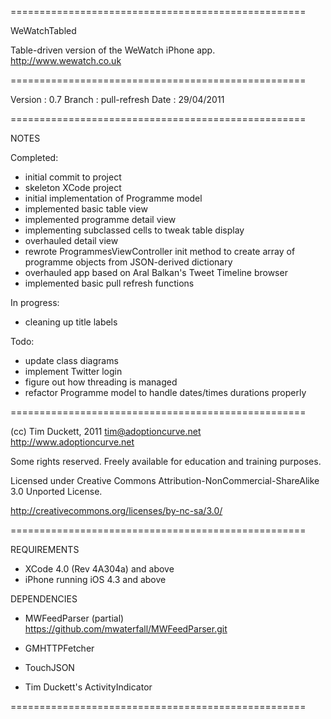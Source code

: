 ===================================================

WeWatchTabled

Table-driven version of the WeWatch iPhone app.
http://www.wewatch.co.uk

===================================================

Version :   0.7
Branch  :   pull-refresh
Date    :   29/04/2011

===================================================

NOTES

Completed:

- initial commit to project
- skeleton XCode project
- initial implementation of Programme model
- implemented basic table view
- implemented programme detail view
- implementing subclassed cells to tweak table display
- overhauled detail view
- rewrote ProgrammesViewController init method to create array of programme objects from JSON-derived dictionary
- overhauled app based on Aral Balkan's Tweet Timeline browser
- implemented basic pull refresh functions

In progress:

- cleaning up title labels

Todo:

- update class diagrams
- implement Twitter login
- figure out how threading is managed
- refactor Programme model to handle dates/times
  durations properly

===================================================

(cc) Tim Duckett, 2011
tim@adoptioncurve.net
http://www.adoptioncurve.net

Some rights reserved.  Freely available for
education and training purposes.

Licensed under Creative Commons
Attribution-NonCommercial-ShareAlike 3.0
Unported License.

http://creativecommons.org/licenses/by-nc-sa/3.0/

===================================================

REQUIREMENTS

- XCode 4.0 (Rev 4A304a) and above
- iPhone running iOS 4.3 and above

DEPENDENCIES

- MWFeedParser (partial)
https://github.com/mwaterfall/MWFeedParser.git

- GMHTTPFetcher

- TouchJSON

- Tim Duckett's ActivityIndicator

===================================================
